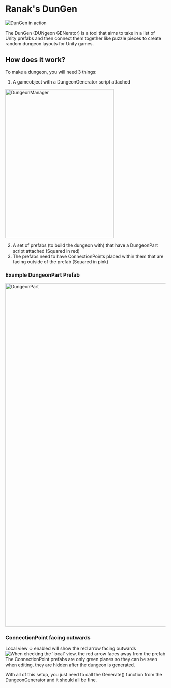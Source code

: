 # Ranak's DunGen

![DunGen in action](https://github.com/user-attachments/assets/ae230344-dd2c-4157-a815-3e6eba32f836)

The DunGen (DUNgeon GENerator) is a tool that aims to take in a list of Unity prefabs and then connect them together like puzzle pieces to create random dungeon layouts for Unity games.

## How does it work?

To make a dungeon, you will need 3 things:
1. A gameobject with a DungeonGenerator script attached

<img width="341" height="469" alt="DungeonManager" src="https://github.com/user-attachments/assets/afa8cad9-758c-4df4-9971-be3d7dbea5e9" />

2. A set of prefabs (to build the dungeon with) that have a DungeonPart script attached (Squared in red)
3. The prefabs need to have ConnectionPoints placed within them that are facing outside of the prefab (Squared in pink)

### Example DungeonPart Prefab
<img width="1920" height="1080" alt="DungeonPart" src="https://github.com/user-attachments/assets/8fcbf898-4280-4b98-9b33-f90b502a4f02" />

### ConnectionPoint facing outwards
Local view ↓ enabled will show the red arrow facing outwards
![When checking the 'local' view, the red arrow faces away from the prefab](https://github.com/RanakOFour/Unity3DDungeonGenerator/blob/main/READMeAssets/ConnectionPoint.png)
The ConnectionPoint prefabs are only green planes so they can be seen when editing, they are hidden after the dungeon is generated.

With all of this setup, you just need to call the Generate() function from the DungeonGenerator and it should all be fine.
